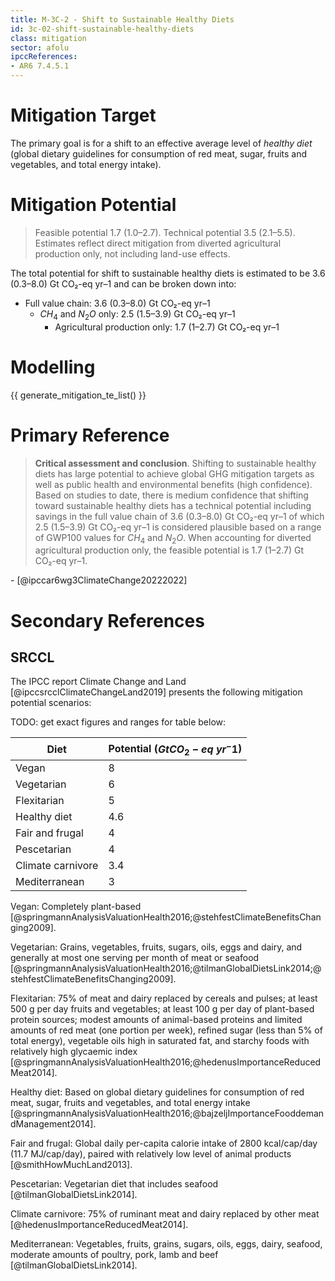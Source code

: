```yaml
---
title: M-3C-2 - Shift to Sustainable Healthy Diets
id: 3c-02-shift-sustainable-healthy-diets
class: mitigation
sector: afolu
ipccReferences:
- AR6 7.4.5.1
---
```


# Mitigation Target

The primary goal is for a shift to an effective average level of *healthy diet* (global dietary guidelines for consumption of red meat, sugar, fruits and vegetables, and total energy intake). 

# Mitigation Potential

> Feasible potential 1.7 (1.0–2.7).  Technical potential 3.5 (2.1–5.5).  Estimates reflect direct mitigation from diverted agricultural production only, not including land-use effects.

The total potential for shift to sustainable healthy diets is estimated to be 3.6 (0.3–8.0) Gt CO₂-eq yr–1 and can be broken down into:

- Full value chain: 3.6 (0.3–8.0) Gt CO₂-eq yr–1
	-  $CH_4$ and $N_2O$ only: 2.5 (1.5–3.9) Gt CO₂-eq yr–1
		- Agricultural production only: 1.7 (1–2.7) Gt CO₂-eq yr–1


# Modelling

{{ generate_mitigation_te_list() }}



# Primary Reference

> **Critical assessment and conclusion**. Shifting to sustainable healthy diets has large potential to achieve global GHG mitigation targets as well as public health and environmental benefits (high confidence). Based on studies to date, there is medium confidence that shifting toward sustainable healthy diets has a technical potential including savings in the full value chain of 3.6 (0.3–8.0) Gt CO₂-eq yr–1 of which 2.5 (1.5–3.9) Gt CO₂-eq yr–1 is considered plausible based on a range of GWP100 values for $CH_4$ and $N_2O$. When accounting for diverted agricultural production only, the feasible potential is 1.7 (1–2.7) Gt CO₂-eq yr–1.

\- [@ipccar6wg3ClimateChange20222022]


# Secondary References
## SRCCL
The IPCC report Climate Change and Land  [@ipccsrcclClimateChangeLand2019]  presents the following mitigation potential scenarios:

TODO: get exact figures and ranges for table below:

| Diet              | Potential ($GtCO_{2}-eq$ $yr^-1$) |
| ----------------- | --------------------------------- |
| Vegan             | 8                                 |
| Vegetarian        | 6                                 |
| Flexitarian       | 5                                 |
| Healthy diet      | 4.6                               |
| Fair and frugal   | 4                                 |
| Pescetarian       | 4                                 |
| Climate carnivore | 3.4                               |
| Mediterranean     | 3                                 |
Vegan: Completely plant-based [@springmannAnalysisValuationHealth2016;@stehfestClimateBenefitsChanging2009]. 

Vegetarian: Grains, vegetables, fruits, sugars, oils, eggs and dairy, and generally at most one serving per month of meat or seafood [@springmannAnalysisValuationHealth2016;@tilmanGlobalDietsLink2014;@stehfestClimateBenefitsChanging2009].

Flexitarian: 75% of meat and dairy replaced by cereals and pulses; at least 500 g per day fruits and vegetables; at least 100 g per day of plant-based protein sources; modest amounts of animal-based proteins and limited amounts of red meat (one portion per week), refined sugar (less than 5% of total energy), vegetable oils high in saturated fat, and starchy foods with relatively high glycaemic index [@springmannAnalysisValuationHealth2016;@hedenusImportanceReducedMeat2014].

Healthy diet: Based on global dietary guidelines for consumption of red meat, sugar, fruits and vegetables, and total energy intake [@springmannAnalysisValuationHealth2016;@bajzeljImportanceFooddemandManagement2014]. 

Fair and frugal: Global daily per-capita calorie intake of 2800 kcal/cap/day (11.7 MJ/cap/day), paired with relatively low level of animal products [@smithHowMuchLand2013].

Pescetarian: Vegetarian diet that includes seafood [@tilmanGlobalDietsLink2014]. 

Climate carnivore: 75% of ruminant meat and dairy replaced by other meat [@hedenusImportanceReducedMeat2014].

Mediterranean: Vegetables, fruits, grains, sugars, oils, eggs, dairy, seafood, moderate amounts of poultry, pork, lamb and beef [@tilmanGlobalDietsLink2014].
